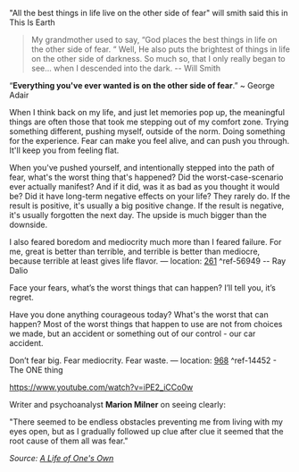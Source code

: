 "All the best things in life live on the other side of fear" will smith said this in This Is Earth

> My grandmother used to say, “God places the best things in life on the other side of fear. “ Well, He also puts the brightest of things in life on the other side of darkness. So much so, that I only really began to see… when I descended into the dark. -- Will Smith

“**Everything you've ever wanted is on the other side of fear**.” ~ George Adair


When I think back on my life, and just let memories pop up, the meaningful things are often those that took me stepping out of my comfort zone. Trying something different, pushing myself, outside of the norm. Doing something for the experience.
Fear can make you feel alive, and can push you through. It'll keep you from feeling flat.

When you've pushed yourself, and intentionally stepped into the path of fear, what's the worst thing that's happened? Did the worst-case-scenario ever actually manifest? And if it did, was it as bad as you thought it would be? Did it have long-term negative effects on your life? They rarely do. If the result is positive, it's usually a big positive change. If the result is negative, it's usually forgotten the next day. The upside is much bigger than the downside.


I also feared boredom and mediocrity much more than I feared failure. For me, great is better than terrible, and terrible is better than mediocre, because terrible at least gives life flavor. — location: [261](kindle://book?action=open&asin=B071CTK28D&location=261) ^ref-56949 -- Ray Dalio


Face your fears, what’s the worst things that can happen? I’ll tell you, it’s regret.

Have you done anything courageous today? What's the worst that can happen? Most of the worst things that happen to use are not from choices we made, but an accident or something out of our control - our car accident.

Don’t fear big. Fear mediocrity. Fear waste. — location: [968](kindle://book?action=open&asin=B00C1BHQXK&location=968) ^ref-14452 - The ONE thing

https://www.youtube.com/watch?v=iPE2_iCCo0w

Writer and psychoanalyst **Marion Milner** on seeing clearly:

"There seemed to be endless obstacles preventing me from living with my eyes open, but as I gradually followed up clue after clue it seemed that the root cause of them all was fear."

_Source:_ [_A Life of One's Own_](https://click.convertkit-mail4.com/lmuw4o2kd4bmh0kkv44hz/g3hnh5hevl359ncr/aHR0cHM6Ly9hbXpuLnRvLzNSS2xURDU=)_​_
